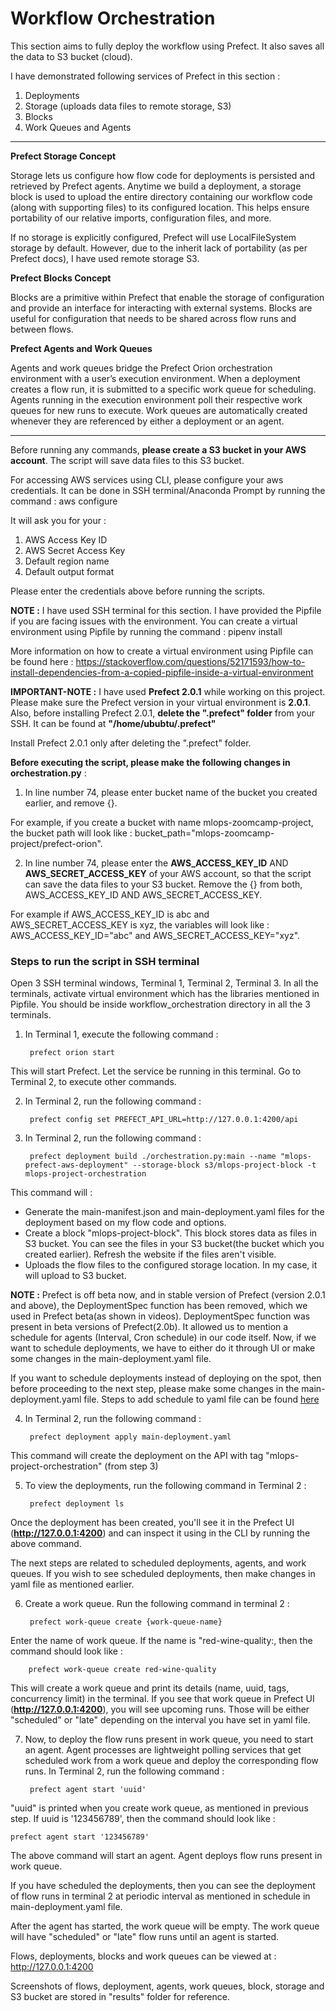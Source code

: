 # Workflow Orchestration

This section aims to fully deploy the workflow using Prefect. It also saves all the data to S3 bucket (cloud). 

I have demonstrated following services of Prefect in this section : 

1. Deployments
2. Storage (uploads data files to remote storage, S3)
3. Blocks
4. Work Queues and Agents

***********************************************************************************************************************************************************************

**Prefect Storage Concept**

Storage lets us configure how flow code for deployments is persisted and retrieved by Prefect agents. Anytime we build a deployment, a storage block is used to upload the entire directory containing our workflow code (along with supporting files) to its configured location. This helps ensure portability of our relative imports, configuration files, and more.

If no storage is explicitly configured, Prefect will use LocalFileSystem storage by default. However, due to the inherit lack of portability (as per Prefect docs), I have used remote storage S3.

**Prefect Blocks Concept**

Blocks are a primitive within Prefect that enable the storage of configuration and provide an interface for interacting with external systems. Blocks are useful for configuration that needs to be shared across flow runs and between flows.

**Prefect Agents and Work Queues**

Agents and work queues bridge the Prefect Orion orchestration environment with a user’s execution environment. When a deployment creates a flow run, it is submitted to a specific work queue for scheduling. Agents running in the execution environment poll their respective work queues for new runs to execute. Work queues are automatically created whenever they are referenced by either a deployment or an agent.

***********************************************************************************************************************************************************************

Before running any commands, **please create a S3 bucket in your AWS account**. The script will save data files to this S3 bucket.

For accessing AWS services using CLI, please configure your aws credentials. It can be done in SSH terminal/Anaconda Prompt by running the command : aws configure

It will ask you for your :

1. AWS Access Key ID
2. AWS Secret Access Key
3. Default region name
4. Default output format

Please enter the credentials above before running the scripts.

**NOTE :** I have used SSH terminal for this section. I have provided the Pipfile if you are facing issues with the environment. You can create a virtual environment using Pipfile by running the command : pipenv install

More information on how to create a virtual environment using Pipfile can be found here : 
https://stackoverflow.com/questions/52171593/how-to-install-dependencies-from-a-copied-pipfile-inside-a-virtual-environment

**IMPORTANT-NOTE :** I have used **Prefect 2.0.1** while working on this project. Please make sure the Prefect version in your virtual environment is **2.0.1**. Also, before installing Prefect 2.0.1, **delete the ".prefect" folder** from your SSH. It can be found at **"/home/ububtu/.prefect"**

Install Prefect 2.0.1 only after deleting the ".prefect" folder.


**Before executing the script, please make the following changes in orchestration.py** : 

1. In line number 74, please enter bucket name of the bucket you created earlier, and remove {}. 

For example, if you create a bucket with name mlops-zoomcamp-project, the bucket path will look like : bucket_path="mlops-zoomcamp-project/prefect-orion".

2. In line number 74, please enter the **AWS_ACCESS_KEY_ID** AND **AWS_SECRET_ACCESS_KEY** of your AWS account, so that the script can save the data files to your S3 bucket. Remove the {} from both, AWS_ACCESS_KEY_ID AND AWS_SECRET_ACCESS_KEY. 

For example if AWS_ACCESS_KEY_ID is abc and AWS_SECRET_ACCESS_KEY is xyz, the variables will look like : AWS_ACCESS_KEY_ID="abc" and AWS_SECRET_ACCESS_KEY="xyz".

### Steps to run the script in SSH terminal

Open 3 SSH terminal windows, Terminal 1, Terminal 2, Terminal 3. In all the terminals, activate virtual environment which has the libraries mentioned in Pipfile. You should be inside workflow_orchestration directory in all the 3 terminals.

1. In Terminal 1, execute the following command : 

        prefect orion start

This will start Prefect. Let the service be running in this terminal. Go to Terminal 2, to execute other commands.

2. In Terminal 2, run the following command : 

        prefect config set PREFECT_API_URL=http://127.0.0.1:4200/api

3. In Terminal 2, run the following command : 
 
        prefect deployment build ./orchestration.py:main --name "mlops-prefect-aws-deployment" --storage-block s3/mlops-project-block -t mlops-project-orchestration

This command will :

* Generate the main-manifest.json and main-deployment.yaml files for the deployment based on my flow code and options.
* Create a block "mlops-project-block". This block stores data as files in S3 bucket. You can see the files in your S3 bucket(the bucket which you created earlier).    Refresh the website if the files aren't visible. 
* Uploads the flow files to the configured storage location. In my case, it will upload to S3 bucket.

**NOTE :** Prefect is off beta now, and in stable version of Prefect (version 2.0.1 and above), the DeploymentSpec function has been removed, which we used in Prefect beta(as shown in videos). DeploymentSpec function was present in beta versions of Prefect(2.0b). It allowed us to mention a schedule for agents (Interval, Cron schedule) in our code itself. Now, if we want to schedule deployments, we have to either do it through UI or make some changes in the main-deployment.yaml file. 

If you want to schedule deployments instead of deploying on the spot, then before proceeding to the next step, please make some changes in the main-deployment.yaml file. Steps to add schedule to yaml file can be found [here](https://orion-docs.prefect.io/concepts/schedules/)

4. In Terminal 2, run the following command :

        prefect deployment apply main-deployment.yaml

This command will create the deployment on the API with tag "mlops-project-orchestration" (from step 3)

5. To view the deployments, run the following command in Terminal 2 :

        prefect deployment ls

Once the deployment has been created, you'll see it in the Prefect UI (**http://127.0.0.1:4200**) and can inspect it using in the CLI by running the above command.

The next steps are related to scheduled deployments, agents, and work queues. If you wish to see scheduled deployments, then make changes in yaml file as mentioned earlier. 

6. Create a work queue. Run the following command in terminal 2 :

        prefect work-queue create {work-queue-name}
 
Enter the name of work queue. If the name is "red-wine-quality:, then the command should look like :

        prefect work-queue create red-wine-quality

This will create a work queue and print its details (name, uuid, tags, concurrency limit) in the terminal. If you see that work queue in Prefect UI (**http://127.0.0.1:4200**), you will see upcoming runs. Those will be either "scheduled" or "late" depending on the interval you have set in yaml file. 

7. Now, to deploy the flow runs present in work queue, you need to start an agent. Agent processes are lightweight polling services that get scheduled work from a work queue and deploy the corresponding flow runs. In Terminal 2, run the following command : 

        prefect agent start 'uuid'
   
"uuid" is printed when you create work queue, as mentioned in previous step. If uuid is '123456789', then the command should look like :
  
    prefect agent start '123456789'

The above command will start an agent. Agent deploys flow runs present in work queue. 

If you have scheduled the deployments, then you can see the deployment of flow runs in terminal 2 at periodic interval as mentioned in schedule in main-deployment.yaml file.

After the agent has started, the work queue will be empty. The work queue will have "scheduled" or "late" flow runs until an agent is started.

Flows, deployments, blocks and work queues can be viewed at : http://127.0.0.1:4200

Screenshots of flows, deployment, agents, work queues, block, storage and S3 bucket are stored in "results" folder for reference.
